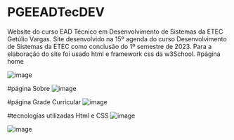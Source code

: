 # PGEEADTecDEV
Website do curso EAD Técnico em Desenvolvimento de Sistemas da ETEC Getúlio Vargas.
Site desenvolvido na 15º agenda do curso Desenvolvimento de Sistemas da ETEC como conclusão do 1º semestre de 2023.
Para a elaboração do site foi usado html e framework css da w3School.
#página home

![image](https://github.com/user-attachments/assets/a10b65d0-ee4e-44e8-accd-960455a91a72)

#página Sobre
![image](https://github.com/user-attachments/assets/32316c9b-2af1-4ac5-9970-db90b45610e7)

#página Grade Curricular
![image](https://github.com/user-attachments/assets/004b6593-3245-4714-8d7a-719c904d55d2)

#tecnologias utilizadas
Html e CSS
![image](https://github.com/user-attachments/assets/98495482-52b2-40f1-ad27-be91e717d959)

![image](https://github.com/user-attachments/assets/e4506b12-c9bf-4935-b8ce-9b4dae687fa4)
